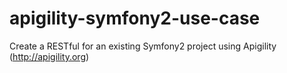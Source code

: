 apigility-symfony2-use-case
===========================

Create a RESTful for an existing Symfony2 project using Apigility (http://apigility.org)
